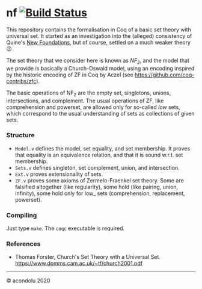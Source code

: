 # nf [![Build Status](https://travis-ci.com/acondolu/nf.svg?branch=master)](https://travis-ci.com/acondolu/nf)

This repository contains the formalisation in Coq of a basic set theory with universal set. It started as an investigation into the (alleged) consistency of Quine's [New Foundations](https://plato.stanford.edu/entries/quine-nf/), but of course, settled on a much weaker theory 😉

The set theory that we consider here is known as _NF<sub>2</sub>_, and the model that we provide is basically a Church-Oswald model, using an encoding inspired by the historic encoding of ZF in Coq by Aczel (see https://github.com/coq-contribs/zfc).

The basic operations of NF<sub>2</sub> are the empty set, singletons, unions, intersections, and complement. The usual operations of ZF, like comprehension and powerset, are allowed only for so-called _low_ sets, which correspond to the usual understanding of sets as collections of given sets.

### Structure
- `Model.v` defines the model, set equality, and set membership. It proves that equality is an equivalence relation, and that it is sound w.r.t. set membership.
- `Sets.v` defines singleton, set complement, union, and intersection.
- `Ext.v` proves extensionality of sets.
- `ZF.v` proves some axioms of Zermelo-Fraenkel set theory.
  Some are falsified altogether (like regularity), some hold (like pairing, union, infinity), some hold only for low_ sets (comprehension, replacement, powerset).

### Compiling
Just type `make`. The `coqc` executable is required.

### References
- Thomas Forster, Church's Set Theory with a Universal Set. https://www.dpmms.cam.ac.uk/~tf/church2001.pdf

---

© acondolu 2020
